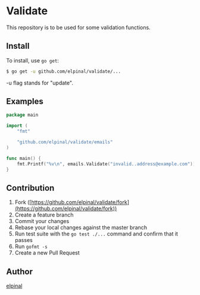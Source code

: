 # Validate

This repository is to be used for some validation functions.

## Install

To install, use `go get`:

```bash
$ go get -u github.com/elpinal/validate/...
```

-u flag stands for "update".

## Examples

```go
package main

import (
	"fmt"

	"github.com/elpinal/validate/emails"
)

func main() {
	fmt.Printf("%v\n", emails.Validate("invalid..address@example.com"))
}
```

## Contribution

1. Fork ([https://github.com/elpinal/validate/fork](https://github.com/elpinal/validate/fork))
1. Create a feature branch
1. Commit your changes
1. Rebase your local changes against the master branch
1. Run test suite with the `go test ./...` command and confirm that it passes
1. Run `gofmt -s`
1. Create a new Pull Request

## Author

[elpinal](https://github.com/elpinal)
